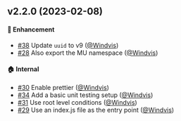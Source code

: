 ## v2.2.0 (2023-02-08)
#### :rocket: Enhancement
* [#38](https://github.com/lblod/submission-form-helpers/pull/38) Update `uuid` to v9 ([@Windvis](https://github.com/Windvis))
* [#28](https://github.com/lblod/submission-form-helpers/pull/28) Also export the MU namespace ([@Windvis](https://github.com/Windvis))

#### :house: Internal
* [#30](https://github.com/lblod/submission-form-helpers/pull/30) Enable prettier ([@Windvis](https://github.com/Windvis))
* [#34](https://github.com/lblod/submission-form-helpers/pull/34) Add a basic unit testing setup ([@Windvis](https://github.com/Windvis))
* [#31](https://github.com/lblod/submission-form-helpers/pull/31) Use root level conditions ([@Windvis](https://github.com/Windvis))
* [#29](https://github.com/lblod/submission-form-helpers/pull/29) Use an index.js file as the entry point ([@Windvis](https://github.com/Windvis))
